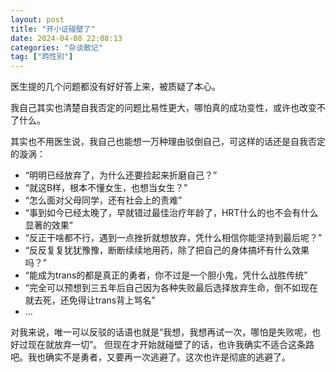 ```yaml
---
layout: post
title: "开小证碰壁了"
date: 2024-04-08 22:08:13
categories: "杂谈散记"
tag: ["跨性别"]
---
```


医生提的几个问题都没有好好答上来，被质疑了本心。

我自己其实也清楚自我否定的问题比易性更大，哪怕真的成功变性，或许也改变不了什么。

其实也不用医生说，我自己也能想一万种理由驳倒自己，可这样的话还是自我否定的漩涡：

- “明明已经放弃了，为什么还要捡起来折磨自己？”
- “就这B样，根本不懂女生，也想当女生？”
- “怎么面对父母同学，还有社会上的责难”
- “事到如今已经太晚了，早就错过最佳治疗年龄了，HRT什么的也不会有什么显著的效果”
- “反正干啥都不行，遇到一点挫折就想放弃，凭什么相信你能坚持到最后呢？”
- “反反复复犹犹豫豫，断断续续地用药，除了把自己的身体搞坏有什么效果吗？”
- “能成为trans的都是真正的勇者，你不过是一个胆小鬼，凭什么战胜传统”
- “完全可以预想到三五年后自己因为各种失败最后选择放弃生命，倒不如现在就去死，还免得让trans背上骂名”
- ...

对我来说，唯一可以反驳的话语也就是“我想，我想再试一次，哪怕是失败呢，也好过现在就放弃一切”。
但现在才开始就碰壁了的话，也许我确实不适合这条路吧。我也确实不是勇者，又要再一次逃避了。这次也许是彻底的逃避了。
